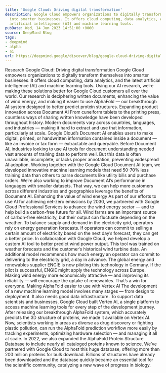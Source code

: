 ```yaml
---
title: 'Google Cloud: Driving digital transformation'
description: Google Cloud empowers organizations to digitally transform themselves
  into smarter businesses. It offers cloud computing, data analytics, and the latest
  artificial intelligence (AI) and machine learning tools.
pubDate: Wed, 14 Jun 2023 14:51:00 +0000
source: DeepMind Blog
tags:
- deepmind
- alpha
- ai
url: https://deepmind.google/discover/blog/google-cloud-driving-digital-transformation/
---
```


Research
Google Cloud: Driving digital transformation
Google Cloud empowers organizations to digitally transform themselves into smarter businesses. It offers cloud computing, data analytics, and the latest artificial intelligence (AI) and machine learning tools.
Using our AI research, we’re making these solutions better for Google Cloud customers all over the world.
Our research is deciphering written documents, enhancing the value of wind energy, and making it easier to use AlphaFold — our breakthrough AI system designed to better predict protein structures.
Expanding product innovation across Document AI
From cuneiform tablets to the printing press, countless ways of sharing written knowledge have been developed throughout history. Modern documents vary across countries, languages, and industries — making it hard to extract and use that information, particularly at scale.
Google Cloud’s Document AI enables users to make digital, printed, or handwritten information contained inside a document — like an invoice or tax form — extractable and queryable.
Before Document AI, industries looking to use AI tools for document understanding needed vast amounts of training data to perform well. But this data is often unavailable, incomplete, or lacks proper annotation, preventing widespread AI adoption.
Working together with the Google Cloud Document AI team, we developed innovative machine learning models that need 50-70% less training data than others to parse documents like utility bills and purchase orders.
We’re also working to improve Document AI’s performance in languages with smaller datasets. That way, we can help more customers across different industries and geographies leverage the benefits of Document AI.
Enhancing the value of wind energy
As part of our efforts to use AI for achieving net-zero emissions by 2030, we partnered with Google Cloud Professional Services to advance the wind energy sector — and to help build a carbon-free future for all.
Wind farms are an important source of carbon-free electricity, but their output can fluctuate depending on the weather. To balance supply and demand in the electricity grid, operators rely on energy generation forecasts. If operators can commit to selling a certain amount of electricity based on the next day’s forecast, they can get a better price.
In collaboration with Google Cloud, we helped develop a custom AI tool to better predict wind power output. This tool was trained on weather forecasts and the customer’s historical wind turbine data. An additional model recommends how much energy an operator can commit to delivering to the electricity grid, a day in advance.
The global energy and renewables supplier ENGIE is now piloting this technology in Germany. If the pilot is successful, ENGIE might apply the technology across Europe. Making wind energy more economically attractive — and improving its reliability — will encourage the uptake of renewables. That’s a win for everyone.
Making AlphaFold easier to use with Vertex AI
The development of a new machine learning model involves many stages — from design to deployment. It also needs good data infrastructure. To support data scientists and businesses, Google Cloud built Vertex AI, a single platform to access machine learning tools for every step of the development journey.
After releasing our breakthrough AlphaFold system, which accurately predicts the 3D structure of proteins, we made it available on Vertex AI. Now, scientists working in areas as diverse as drug discovery or fighting plastic pollution, can run the AlphaFold prediction workflow more easily by tracking experiments, optimizing hardware selection — and managing it all at scale.
In 2022, we also expanded the AlphaFold Protein Structure Database to include nearly all cataloged proteins known to science. We’ve partnered with Google Cloud to host this huge database, offering more than 200 million proteins for bulk download. Billions of structures have already been downloaded and the database quickly became an essential tool for the scientific community, catalyzing a new wave of progress in biology.